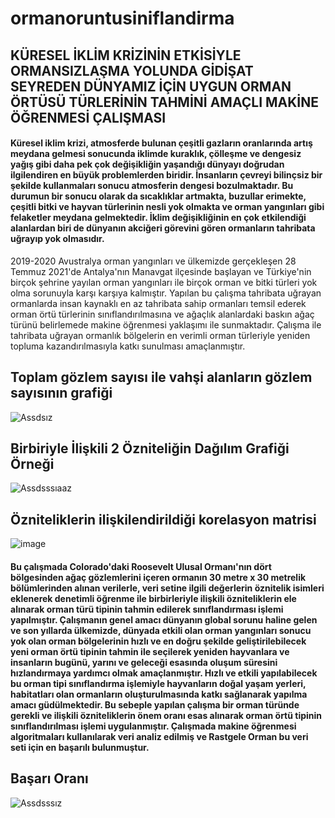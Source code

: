 # ormanoruntusiniflandirma

## KÜRESEL İKLİM KRİZİNİN ETKİSİYLE ORMANSIZLAŞMA YOLUNDA GİDİŞAT SEYREDEN DÜNYAMIZ İÇİN UYGUN ORMAN ÖRTÜSÜ TÜRLERİNİN TAHMİNİ AMAÇLI MAKİNE ÖĞRENMESİ ÇALIŞMASI

#### Küresel iklim krizi, atmosferde bulunan çeşitli gazların oranlarında artış meydana gelmesi sonucunda iklimde kuraklık, çölleşme ve dengesiz yağış gibi daha pek çok değişikliğin yaşandığı dünyayı doğrudan ilgilendiren en büyük problemlerden biridir. İnsanların çevreyi bilinçsiz bir şekilde kullanmaları sonucu atmosferin dengesi bozulmaktadır. Bu durumun bir sonucu olarak da sıcaklıklar artmakta, buzullar erimekte, çeşitli bitki ve hayvan türlerinin nesli yok olmakta ve orman yangınları gibi felaketler meydana gelmektedir. İklim değişikliğinin en çok etkilendiği alanlardan biri de dünyanın akciğeri görevini gören ormanların tahribata uğrayıp yok olmasıdır. 
2019-2020 Avustralya orman yangınları ve ülkemizde gerçekleşen 28 Temmuz 2021'de Antalya'nın Manavgat ilçesinde başlayan ve Türkiye'nin birçok şehrine yayılan orman yangınları ile birçok orman ve bitki türleri yok olma sorunuyla karşı karşıya kalmıştır. Yapılan bu çalışma tahribata uğrayan ormanlarda insan kaynaklı en az tahribata sahip ormanları temsil ederek orman örtü türlerinin sınıflandırılmasına ve ağaçlık alanlardaki baskın ağaç türünü belirlemede makine öğrenmesi yaklaşımı ile sunmaktadır. Çalışma ile tahribata uğrayan ormanlık bölgelerin en verimli orman türleriyle yeniden topluma kazandırılmasıyla katkı sunulması amaçlanmıştır. 

##  Toplam gözlem sayısı ile vahşi alanların gözlem sayısının grafiği

![Assdsız](https://user-images.githubusercontent.com/77288192/179396943-fd18082b-cabe-4228-8150-0181015ee6de.png)

## Birbiriyle İlişkili 2 Özniteliğin Dağılım Grafiği Örneği

![Assdsssıaaz](https://user-images.githubusercontent.com/77288192/179397020-053c329a-59fc-4066-a7a2-a32f443bf152.png)

## Özniteliklerin ilişkilendirildiği korelasyon matrisi
![image](https://user-images.githubusercontent.com/77288192/179397168-f80af5a9-31bc-478c-bfbb-bc564885c331.png)

#### Bu çalışmada Colorado'daki Roosevelt Ulusal Ormanı'nın dört bölgesinden ağaç gözlemlerini içeren ormanın 30 metre x 30 metrelik bölümlerinden alınan verilerle, veri setine ilgili değerlerin öznitelik isimleri eklenerek denetimli öğrenme ile birbirleriyle ilişkili özniteliklerin ele alınarak orman türü tipinin tahmin edilerek sınıflandırması işlemi yapılmıştır. Çalışmanın genel amacı dünyanın global sorunu haline gelen ve son yıllarda ülkemizde, dünyada etkili olan orman yangınları sonucu yok olan orman bölgelerinin hızlı ve en doğru şekilde geliştirilebilecek yeni orman örtü tipinin tahmin ile seçilerek yeniden hayvanlara ve insanların bugünü, yarını ve geleceği esasında oluşum süresini hızlandırmaya yardımcı olmak amaçlanmıştır. Hızlı ve etkili yapılabilecek bu orman tipi sınıflandırma işlemiyle hayvanların doğal yaşam yerleri, habitatları olan ormanların oluşturulmasında katkı sağlanarak yapılma amacı güdülmektedir. Bu sebeple yapılan çalışma bir orman türünde gerekli ve ilişkili özniteliklerin önem oranı esas alınarak orman örtü tipinin sınıflandırılması işlemi uygulanmıştır. Çalışmada makine öğrenmesi algoritmaları kullanılarak veri analiz edilmiş ve Rastgele Orman bu veri seti için en başarılı bulunmuştur.

## Başarı Oranı

![Assdsssız](https://user-images.githubusercontent.com/77288192/179397241-6e575484-d7c9-4b39-aa63-4ab69e8742de.png)


